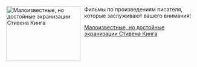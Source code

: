 <!--2025-05-23 08:00:42-->
<div class="yb">
  <div class="rss kino_teatr"><a href="https://www.kino-teatr.ru/blog/y2025/5-23/2077/" title="Малоизвестные, но достойные экранизации Стивена Кинга"><img src="https://www.kino-teatr.ru/blog/7/7/2077/poster.jpg" width="196" height="147" align="left" hspace="5" style="margin: 0px 10px 0px 5px" alt="Малоизвестные, но достойные экранизации Стивена Кинга"/></a>Фильмы по произведениям писателя, которые заслуживают вашего внимания&#33; <p class="titl"><a href="https://www.kino-teatr.ru/blog/y2025/5-23/2077/">Малоизвестные, но достойные экранизации Стивена Кинга</a></p></div>
</div>
